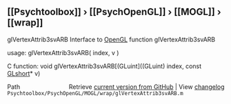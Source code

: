 ## [[Psychtoolbox]] &#8250; [[PsychOpenGL]] &#8250; [[MOGL]] &#8250; [[wrap]]

glVertexAttrib3svARB  Interface to [OpenGL](OpenGL) function glVertexAttrib3svARB  
  
usage:  glVertexAttrib3svARB( index, v )  
  
C function:  void glVertexAttrib3svARB[(GLuint]((GLuint) index, const [GLshort](GLshort)\* v)  




<div class="code_header" style="text-align:right;">
  <span style="float:left;">Path&nbsp;&nbsp;</span> <span class="counter">Retrieve <a href=
  "https://raw.github.com/Psychtoolbox-3/Psychtoolbox-3/beta/Psychtoolbox/PsychOpenGL/MOGL/wrap/glVertexAttrib3svARB.m">current version from GitHub</a> | View <a href=
  "https://github.com/Psychtoolbox-3/Psychtoolbox-3/commits/beta/Psychtoolbox/PsychOpenGL/MOGL/wrap/glVertexAttrib3svARB.m">changelog</a></span>
</div>
<div class="code">
  <code>Psychtoolbox/PsychOpenGL/MOGL/wrap/glVertexAttrib3svARB.m</code>
</div>

